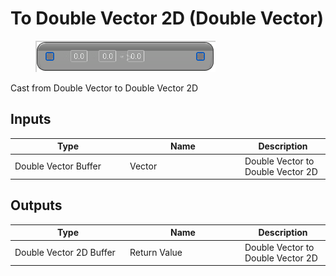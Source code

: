 # To Double Vector 2D (Double Vector)

<div align="left" data-full-width="false">

<figure><img src="To_Double_Vector_2D_(Double_Vector).png" alt=""><figcaption></figcaption></figure>

</div>

Cast from Double Vector to Double Vector 2D

## Inputs

<table>
<thead><tr><th width="170">Type</th><th width="170">Name</th><th>Description</th></tr></thead>
<tbody>
<tr><td>Double Vector Buffer</td><td>Vector</td><td>Double Vector to Double Vector 2D</td></tr>
</tbody>
</table>

## Outputs

<table>
<thead><tr><th width="170">Type</th><th width="170">Name</th><th>Description</th></tr></thead>
<tbody>
<tr><td>Double Vector 2D Buffer</td><td>Return Value</td><td>Double Vector to Double Vector 2D</td></tr>
</tbody>
</table>